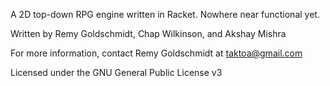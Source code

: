 A 2D top-down RPG engine written in Racket. Nowhere near functional yet.

Written by Remy Goldschmidt, Chap Wilkinson, and Akshay Mishra

For more information, contact Remy Goldschmidt at taktoa@gmail.com

Licensed under the GNU General Public License v3
